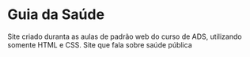 # Guia da Saúde

Site criado duranta as aulas de padrão web do curso de ADS, utilizando somente HTML e CSS. Site que fala sobre saúde pública
